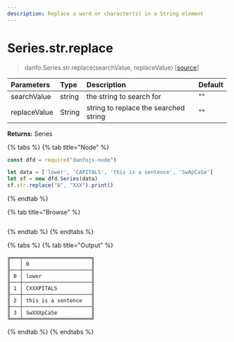 ```yaml
---
description: Replace a word or character(s) in a String element
---
```


# Series.str.replace

> danfo.Series.str.replace\(searchValue, replaceValue\)   \[[source](https://github.com/opensource9ja/danfojs/blob/master/danfojs/src/core/strings.js#L191)\]

| Parameters | Type | Description | Default |
| :--- | :--- | :--- | :--- |
| searchValue | string | the string to search for | "" |
| replaceValue | String | string to replace the searched string | "" |

**Returns:** Series

{% tabs %}
{% tab title="Node" %}
```javascript
const dfd = require("danfojs-node")

let data = ['lower', 'CAPITALS', 'this is a sentence', 'SwApCaSe']
let sf = new dfd.Series(data)
sf.str.replace("A", "XXX").print()
```
{% endtab %}

{% tab title="Browse" %}
```

```
{% endtab %}
{% endtabs %}

{% tabs %}
{% tab title="Output" %}
```text
╔═══╤══════════════════════╗
║   │ 0                    ║
╟───┼──────────────────────╢
║ 0 │ lower                ║
╟───┼──────────────────────╢
║ 1 │ CXXXPITALS           ║
╟───┼──────────────────────╢
║ 2 │ this is a sentence   ║
╟───┼──────────────────────╢
║ 3 │ SwXXXpCaSe           ║
╚═══╧══════════════════════╝
```
{% endtab %}
{% endtabs %}

